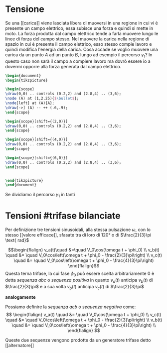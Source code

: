 # Tensione
Se una [[carica]] viene lasciata libera di muoversi in una regione in cui vi è presente un campo elettrico, essa subisce una forza e quindi si mette in moto. La forza prodotta dal campo elettrico tende a farla muovere lungo le linee di forza del campo stesso. Nel muovere la carica nella regione di spazio in cui è presente il campo elettrico, esso stesso compie lavoro e quindi modifica l'energia della carica. Cosa accade se voglio muovere una carica da un punto $A$ ad un punto $B$, lungo ad esempio il percorso $\gamma_{1}$? In questo caso non sarà il campo a compiere lavoro ma dovrò essere io a dovermi opporre alla forza generata dal campo elettrico.

```tikz
\begin{document}
\begin{tikzpicture}

\begin{scope}
\draw(0,0) .. controls (0.2,2) and (2.8,4) .. (3,6);
\node (A) at (1,2.25){$\bullet$};
\node[left] at (A){A};
\draw[->] (A) -- ++ (.6,.9);
\end{scope}

\begin{scope}[shift={(2,0)}]
\draw(0,0) .. controls (0.2,2) and (2.8,4) .. (3,6);
\end{scope}

\begin{scope}[shift={(4,0)}]
\draw(0,0) .. controls (0.2,2) and (2.8,4) .. (3,6);
\end{scope}

\begin{scope}[shift={(6,0)}]
\draw(0,0) .. controls (0.2,2) and (2.8,4) .. (3,6);
\end{scope}


\end{tikzpicture}
\end{document}
```

Se dividiamo il percorso $\gamma_{1}$ in tanti


# Tensioni #trifase bilanciate
Per definizione tre tensioni sinusoidali, alla stessa pulsazione $\omega$, con lo stesso [[valore efficace]], sfasate tra di loro di 120° o di $\frac{2}{3}\pi \text{ rad}$

$$\begin{flalign}
v_a(t)\quad &=\quad V_0\cos(\omega t + \phi_0) \\
v_b(t) \quad &= \quad V_0\cos\left(\omega t + \phi_0 - \frac{2}{3}\pi\right) \\
v_c(t) \quad &= \quad V_0\cos\left(\omega t + \phi_0 - \frac{4}{3}\pi\right)
\end{flalign}$$
Questa terna trifase, la cui fase $\phi_0$ può essere scelta arbitrariamente $0$ è detta *sequenza abc* o *sequenza positiva* in quanto $v_a(t)$ anticipa $v_b(t)$ di $\frac{2}{3}\pi$ e a sua volta $v_b(t)$ anticipa $v_c(t)$ di $\frac{2}{3}\pi$

**analogamente**

Possiamo definire la *sequenza acb* o *sequenza negativa* come:
$$
\begin{flalign}
	v_a(t) \quad &= \quad V_0\cos(\omega t + \phi_0) \\
	v_c(t) \quad &= \quad V_0\cos\left(\omega t + \phi_0 - \frac{2}{3}\pi\right) \\
	v_b(t) \quad &= \quad V_0\cos\left(\omega t + \phi_0 - \frac{4}{3}\pi\right) \\
\end{flalign}
$$

Queste due sequenze vengono prodotte da un generatore trifase detto [[alternatore]]